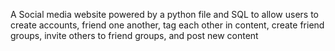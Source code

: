 A Social media website powered by a python file and SQL to allow users to create accounts, friend one another, tag each other in content,
create friend groups, invite others to friend groups, and post new content
